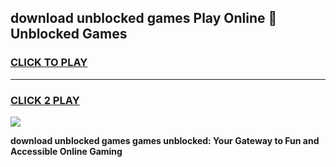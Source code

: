 
## download unblocked games Play Online 👋 Unblocked Games
<h3>
<a href="https://premium.freeplayer.one?title=download_unblocked_games&ref=19F">CLICK TO PLAY</a></h3>
<hr>

<h3>
<a href="https://premium.freeplayer.one?title=download_unblocked_games&ref=19F">CLICK 2 PLAY</a>
  
</h3>

<a href="https://premium.freeplayer.one?title=download_unblocked_games&ref=19F"><img src="https://clearcache.store/games.png"></a>


**download unblocked games games unblocked: Your Gateway to Fun and Accessible Online Gaming**
